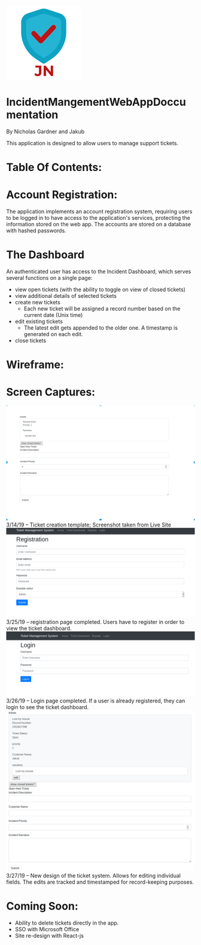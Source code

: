 ![Alt text](public/images/logo.png?raw=true "Logo")

# IncidentMangementWebAppDoccumentation
By Nicholas Gardner and Jakub 

This application is designed to allow users to manage support tickets.

# Table Of Contents: 

# Account Registration:

The application implements an account registration system, requiring users to be logged in to have access to the application's services, protecting the information stored on the web app. The accounts are stored on a database with hashed passwords.
# The Dashboard

An authenticated user has access to the Incident Dashboard, which serves several functions on a single page:
   - view open tickets (with the ability to toggle on view of closed tickets) 
   - view additional details of selected tickets 
   - create new tickets 
        - Each new ticket will be assigned a record number based on the current date (Unix time)
   - edit existing tickets 
        - The latest edit gets appended to the older one. A timestamp is generated on each edit.
   - close tickets 

# Wireframe: 

# Screen Captures: 
![Alt text](public/images/oldticket.png?raw=true "Logo")
3/14/19 – Ticket creation template; Screenshot taken from Live Site
![Alt text](public/images/registration.png?raw=true "Logo")
3/25/19 – registration page completed. Users have to register in order to view the ticket dashboard.
![Alt text](public/images/Login.png?raw=true "Logo")
3/26/19 – Login page completed. If a user is already registered, they can login to see the ticket dashboard.
![Alt text](public/images/ticket.png?raw=true "Logo")
3/27/19 – New design of the ticket system. Allows for editing individual fields. The edits are tracked and timestamped for record-keeping purposes.



# Coming Soon:
   - Ability to delete tickets directly in the app.
   - SSO with Microsoft Office
   - Site re-design with React-js